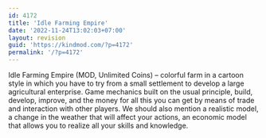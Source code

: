 ```yaml
---
id: 4172
title: 'Idle Farming Empire'
date: '2022-11-24T13:02:03+07:00'
layout: revision
guid: 'https://kindmod.com/?p=4172'
permalink: '/?p=4172'
---
```


Idle Farming Empire (MOD, Unlimited Coins) – colorful farm in a cartoon style in which you have to try from a small settlement to develop a large agricultural enterprise. Game mechanics built on the usual principle, build, develop, improve, and the money for all this you can get by means of trade and interaction with other players. We should also mention a realistic model, a change in the weather that will affect your actions, an economic model that allows you to realize all your skills and knowledge.